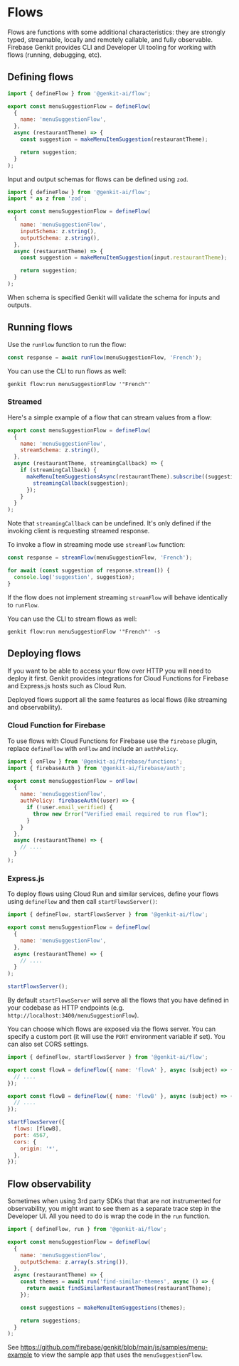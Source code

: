 # Flows

Flows are functions with some additional characteristics: they are strongly
typed, streamable, locally and remotely callable, and fully observable.
Firebase Genkit provides CLI and Developer UI tooling for working with flows
(running, debugging, etc).

## Defining flows

```javascript
import { defineFlow } from '@genkit-ai/flow';

export const menuSuggestionFlow = defineFlow(
  {
    name: 'menuSuggestionFlow',
  },
  async (restaurantTheme) => {
    const suggestion = makeMenuItemSuggestion(restaurantTheme);

    return suggestion;
  }
);
```

Input and output schemas for flows can be defined using `zod`.

```javascript
import { defineFlow } from '@genkit-ai/flow';
import * as z from 'zod';

export const menuSuggestionFlow = defineFlow(
  {
    name: 'menuSuggestionFlow',
    inputSchema: z.string(),
    outputSchema: z.string(),
  },
  async (restaurantTheme) => {
    const suggestion = makeMenuItemSuggestion(input.restaurantTheme);

    return suggestion;
  }
);
```

When schema is specified Genkit will validate the schema for inputs and outputs.

## Running flows

Use the `runFlow` function to run the flow:

```js
const response = await runFlow(menuSuggestionFlow, 'French');
```

You can use the CLI to run flows as well:

```posix-terminal
genkit flow:run menuSuggestionFlow '"French"'
```

### Streamed

Here's a simple example of a flow that can stream values from a flow:

```javascript
export const menuSuggestionFlow = defineFlow(
  {
    name: 'menuSuggestionFlow',
    streamSchema: z.string(),
  },
  async (restaurantTheme, streamingCallback) => {
    if (streamingCallback) {
      makeMenuItemSuggestionsAsync(restaurantTheme).subscribe((suggestion) => {
        streamingCallback(suggestion);
      });
    }
  }
);
```

Note that `streamingCallback` can be undefined. It's only defined if the
invoking client is requesting streamed response.

To invoke a flow in streaming mode use `streamFlow` function:

```javascript
const response = streamFlow(menuSuggestionFlow, 'French');

for await (const suggestion of response.stream()) {
  console.log('suggestion', suggestion);
}
```

If the flow does not implement streaming `streamFlow` will behave identically to `runFlow`.

You can use the CLI to stream flows as well:

```posix-terminal
genkit flow:run menuSuggestionFlow '"French"' -s
```

## Deploying flows

If you want to be able to access your flow over HTTP you will need to deploy it
first. Genkit provides integrations for Cloud Functions for Firebase and
Express.js hosts such as Cloud Run.

Deployed flows support all the same features as local flows (like streaming and
observability).

### Cloud Function for Firebase

To use flows with Cloud Functions for Firebase use the `firebase` plugin, replace `defineFlow` with `onFlow` and include an `authPolicy`.

```js
import { onFlow } from '@genkit-ai/firebase/functions';
import { firebaseAuth } from '@genkit-ai/firebase/auth';

export const menuSuggestionFlow = onFlow(
  {
    name: 'menuSuggestionFlow',
    authPolicy: firebaseAuth((user) => {
      if (!user.email_verified) {
        throw new Error("Verified email required to run flow");
      }
    }
  },
  async (restaurantTheme) => {
    // ....
  }
);
```

### Express.js

To deploy flows using Cloud Run and similar services, define your flows using `defineFlow` and then call `startFlowsServer()`:

```js
import { defineFlow, startFlowsServer } from '@genkit-ai/flow';

export const menuSuggestionFlow = defineFlow(
  {
    name: 'menuSuggestionFlow',
  },
  async (restaurantTheme) => {
    // ....
  }
);

startFlowsServer();
```

By default `startFlowsServer` will serve all the flows that you have defined in your codebase as HTTP endpoints (e.g. `http://localhost:3400/menuSuggestionFlow`).

You can choose which flows are exposed via the flows server. You can specify a custom port (it will use the `PORT` environment variable if set). You can also set CORS settings.

```js
import { defineFlow, startFlowsServer } from '@genkit-ai/flow';

export const flowA = defineFlow({ name: 'flowA' }, async (subject) => {
  // ....
});

export const flowB = defineFlow({ name: 'flowB' }, async (subject) => {
  // ....
});

startFlowsServer({
  flows: [flowB],
  port: 4567,
  cors: {
    origin: '*',
  },
});
```

## Flow observability

Sometimes when using 3rd party SDKs that that are not instrumented for observability, you might want to see them as a separate trace step in the Developer UI. All you need to do is wrap the code in the `run` function.

```js
import { defineFlow, run } from '@genkit-ai/flow';

export const menuSuggestionFlow = defineFlow(
  {
    name: 'menuSuggestionFlow',
    outputSchema: z.array(s.string()),
  },
  async (restaurantTheme) => {
    const themes = await run('find-similar-themes', async () => {
      return await findSimilarRestaurantThemes(restaurantTheme);
    });

    const suggestions = makeMenuItemSuggestions(themes);

    return suggestions;
  }
);
```

See https://github.com/firebase/genkit/blob/main/js/samples/menu-example to view the sample app that uses the `menuSuggestionFlow`.
